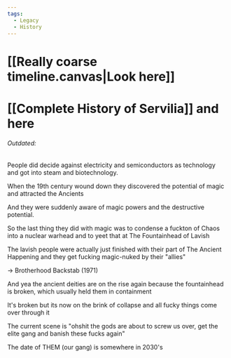 ```yaml
---
tags:
  - Legacy
  - History
---
```


# [[Really coarse timeline.canvas|Look here]]
# [[Complete History of Servilia]] and here
###### Outdated: 
People did decide against electricity and semiconductors as technology and got into steam and biotechnology.

When the 19th century wound down they discovered the potential of magic and attracted the Ancients

And they were suddenly aware of magic powers and the destructive potential.

So the last thing they did with magic was to condense a fuckton of Chaos into a nuclear warhead and to yeet that at The Fountainhead of Lavish

The lavish people were actually just finished with their part of The Ancient Happening and they get fucking magic-nuked by their "allies"

-\> Brotherhood Backstab (1971)

And yea the ancient deities are on the rise again because the fountainhead is broken, which usually held them in containment

It's broken but its now on the brink of collapse and all fucky things come over through it

The current scene is "ohshit the gods are about to screw us over, get the elite gang and banish these fucks again"

The date of THEM (our gang) is somewhere in 2030's
